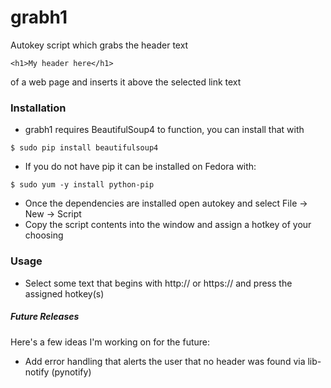 # grabh1
Autokey script which grabs the header text 
~~~
<h1>My header here</h1>
~~~
of a web page and inserts it above the selected link text

### Installation
* grabh1 requires BeautifulSoup4 to function, you can install that with
~~~
$ sudo pip install beautifulsoup4
~~~
* If you do not have pip it can be installed on Fedora with:
~~~
$ sudo yum -y install python-pip
~~~
* Once the dependencies are installed open autokey and select File -> New -> Script 
* Copy the script contents into the window and assign a hotkey of your choosing

### Usage 

* Select some text that begins with http:// or https:// and press the assigned hotkey(s)

##### Future Releases
Here's a few ideas I'm working on for the future:

* Add error handling that alerts the user that no header was found via lib-notify (pynotify)